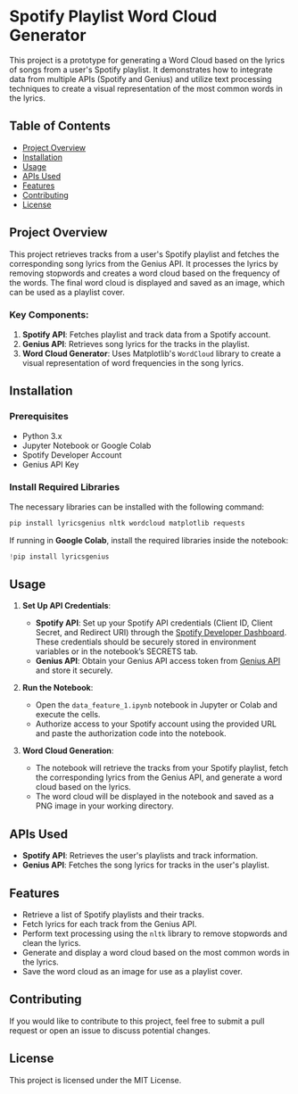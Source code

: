 # Spotify Playlist Word Cloud Generator

This project is a prototype for generating a Word Cloud based on the lyrics of songs from a user's Spotify playlist. It demonstrates how to integrate data from multiple APIs (Spotify and Genius) and utilize text processing techniques to create a visual representation of the most common words in the lyrics.

## Table of Contents

- [Project Overview](#project-overview)
- [Installation](#installation)
- [Usage](#usage)
- [APIs Used](#apis-used)
- [Features](#features)
- [Contributing](#contributing)
- [License](#license)

## Project Overview

This project retrieves tracks from a user's Spotify playlist and fetches the corresponding song lyrics from the Genius API. It processes the lyrics by removing stopwords and creates a word cloud based on the frequency of the words. The final word cloud is displayed and saved as an image, which can be used as a playlist cover.

### Key Components:

1. **Spotify API**: Fetches playlist and track data from a Spotify account.
2. **Genius API**: Retrieves song lyrics for the tracks in the playlist.
3. **Word Cloud Generator**: Uses Matplotlib's `WordCloud` library to create a visual representation of word frequencies in the song lyrics.

## Installation

### Prerequisites

- Python 3.x
- Jupyter Notebook or Google Colab
- Spotify Developer Account
- Genius API Key

### Install Required Libraries

The necessary libraries can be installed with the following command:

```bash
pip install lyricsgenius nltk wordcloud matplotlib requests
```

If running in **Google Colab**, install the required libraries inside the notebook:

```python
!pip install lyricsgenius
```

## Usage

1. **Set Up API Credentials**:
   - **Spotify API**: Set up your Spotify API credentials (Client ID, Client Secret, and Redirect URI) through the [Spotify Developer Dashboard](https://developer.spotify.com/dashboard/login). These credentials should be securely stored in environment variables or in the notebook’s SECRETS tab.
   - **Genius API**: Obtain your Genius API access token from [Genius API](https://genius.com/developers) and store it securely.

2. **Run the Notebook**:
   - Open the `data_feature_1.ipynb` notebook in Jupyter or Colab and execute the cells.
   - Authorize access to your Spotify account using the provided URL and paste the authorization code into the notebook.

3. **Word Cloud Generation**:
   - The notebook will retrieve the tracks from your Spotify playlist, fetch the corresponding lyrics from the Genius API, and generate a word cloud based on the lyrics. 
   - The word cloud will be displayed in the notebook and saved as a PNG image in your working directory.

## APIs Used

- **Spotify API**: Retrieves the user's playlists and track information.
- **Genius API**: Fetches the song lyrics for tracks in the user's playlist.

## Features

- Retrieve a list of Spotify playlists and their tracks.
- Fetch lyrics for each track from the Genius API.
- Perform text processing using the `nltk` library to remove stopwords and clean the lyrics.
- Generate and display a word cloud based on the most common words in the lyrics.
- Save the word cloud as an image for use as a playlist cover.

## Contributing

If you would like to contribute to this project, feel free to submit a pull request or open an issue to discuss potential changes.

## License

This project is licensed under the MIT License.

